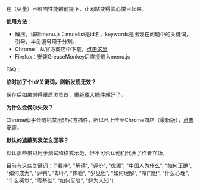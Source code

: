 在（尽量）不影响性能的前提下，让网站变得赏心悦目起来。

﻿**使用方法**：
* 解压，编辑menu.js：mutelist是id名，keywords是出现在问题中的关键词，引号、半角逗号用于分割。
* Chrome：从官方商店中下载，[点击这里](https://chrome.google.com/webstore/detail/zhihu-muter/fdmpgflloeigdkbobkcdlbdlakfbacme)
* Firefox：安装GreaseMonkey后直接载入menu.js

FAQ：

**临时加了个id/关键词，刷新发现无效？**

保存后如果懒得重启浏览器，[重新载入插件](chrome://extensions/)就好了。 

**为什么会偶尔失效？**

Chrome似乎会随机禁用非官方插件，所以已上传至Chrome商店（最新版），[点击安装](https://chrome.google.com/webstore/detail/zhihu-muter/fdmpgflloeigdkbobkcdlbdlakfbacme)。

**默认的遮蔽列表怎么回事？**

默认那些虽只用于测试和格式示范，但不可否认他们代表了作者立场。

目前有这些关键词：["看待", "解读", "评价", "优雅", "中国人为什么", "如何正确", "如何成为", "评判", "却不", "体验", "少见但", "如何理解", "冷门但", "什么心理", "什么感觉", "零基础", "如何反驳", "鲜为人知"]
